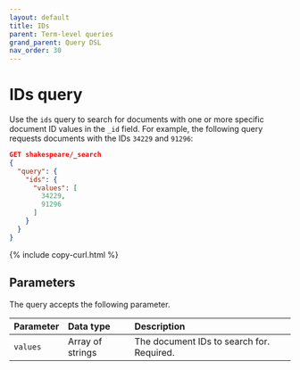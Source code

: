 ```yaml
---
layout: default
title: IDs
parent: Term-level queries
grand_parent: Query DSL
nav_order: 30
---
```


# IDs query

Use the `ids` query to search for documents with one or more specific document ID values in the `_id` field. For example, the following query requests documents with the IDs `34229` and `91296`:

```json
GET shakespeare/_search
{
  "query": {
    "ids": {
      "values": [
        34229,
        91296
      ]
    }
  }
}
```
{% include copy-curl.html %}

## Parameters

The query accepts the following parameter.

Parameter | Data type | Description
:--- | :--- | :---
`values` | Array of strings | The document IDs to search for. Required.
